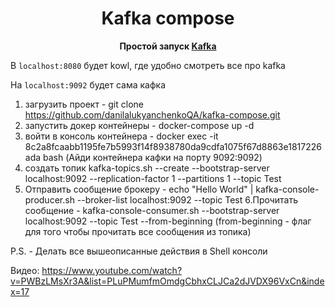 <p align="center">
    <div align="center">
        <h1>Kafka compose</h1>
        <p>
            <b>Простой запуск <a href="https://kafka.apache.org/uses">Kafka</a> </b>
        </p>
    </div>
</p>


В `localhost:8080` будет kowl, где удобно смотреть все про kafka

На `localhost:9092` будет сама кафка


1. загрузить проект - git clone https://github.com/danilalukyanchenkoQA/kafka-compose.git
2. запустить докер контейнеры - docker-compose up -d
3. войти в консоль контейнера - docker exec -it 8c2a8fcaabb1195fe7b5993f14f8938780da9cdfa1075f67d8863e1817226ada bash (Айди контейнера кафки на порту 9092:9092)
4. создать топик kafka-topics.sh --create --bootstrap-server localhost:9092 --replication-factor 1 --partitions 1 --topic Test 
5. Отправить сообщение брокеру - echo "Hello World" | kafka-console-producer.sh --broker-list localhost:9092 --topic Test
6.Прочитать сообщение - kafka-console-consumer.sh --bootstrap-server localhost:9092 --topic Test --from-beginning    (from-beginning  - флаг для того чтобы прочитать все сообщения из топика)




P.S. - Делать все вышеописанные действия в Shell консоли

Видео: https://www.youtube.com/watch?v=PWBzLMsXr3A&list=PLuPMumfmOmdgCbhxCLJCa2dJVDX96VxCn&index=17
